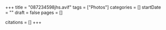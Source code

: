 +++
title = "087234598jhs.avif"
tags = ["Photos"]
categories = []
startDate = ""
draft = false
pages = []

citations = []
+++
